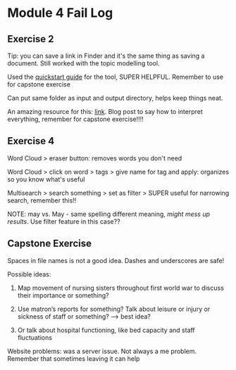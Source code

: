 # Module 4 Fail Log

## Exercise 2

Tip: you can save a link in Finder and it's the same thing as saving a document. Still worked with the topic modelling tool.

Used the [quickstart guide](https://senderle.github.io/topic-modeling-tool/documentation/2017/01/06/quickstart.html) for the tool, SUPER HELPFUL. Remember to use for capstone exercise 

Can put same folder as input and output directory, helps keep things neat.

An amazing resource for this: [link](http://miriamposner.com/blog/very-basic-strategies-for-interpreting-results-from-the-topic-modeling-tool/). Blog post to say how to interpret everything, remember for capstone exercise!!!!

## Exercise 4

Word Cloud > eraser button: removes words you don't need

Word Cloud > click on word > tags > give name for tag and apply: organizes so you know what's useful

Multisearch > search something > set as filter > SUPER useful for narrowing search, remember this!!

NOTE: may vs. May - same spelling different meaning, _might mess up results_. Use filter feature in this case?? 

## Capstone Exercise

Spaces in file names is not a good idea. Dashes and underscores are safe!

Possible ideas:

1. Map movement of nursing sisters throughout first world war to discuss their importance or something?

2. Use matron’s reports for something? Talk about leisure or injury or sickness of staff or something? --> best idea?

3. Or talk about hospital functioning, like bed capacity and staff fluctuations

Website problems: was a server issue. Not always a me problem. Remember that sometimes leaving it can help
